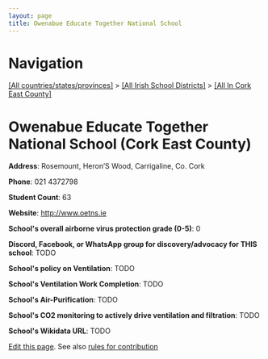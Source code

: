```yaml
---
layout: page
title: Owenabue Educate Together National School
---
```

# Navigation

[[All countries/states/provinces]](../../..) > [[All Irish School Districts]](../..) > [[All In Cork East County]](..)

# Owenabue Educate Together National School (Cork East County)

**Address**: Rosemount, Heron’S Wood, Carrigaline, Co. Cork

**Phone**: 021 4372798

**Student Count**: 63

**Website**: <http://www.oetns.ie>

**School's overall airborne virus protection grade (0-5)**: 0

**Discord, Facebook, or WhatsApp group for discovery/advocacy for THIS school**: TODO

**School's policy on Ventilation**: TODO

**School's Ventilation Work Completion**: TODO

**School's Air-Purification**: TODO

**School's CO2 monitoring to actively drive ventilation and filtration**: TODO

**School's Wikidata URL**: TODO


[Edit this page](https://github.com/ventilate-schools/Ireland/edit/main/./Cork_East_County/Owenabue_Educate_Together_National_School.md). See also [rules for contribution](../../../contribution-rules/)
